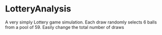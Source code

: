 # LotteryAnalysis
A very simply Lottery game simulation. Each draw randomly selects 6 balls from a pool of 59. Easily change the total number of draws
